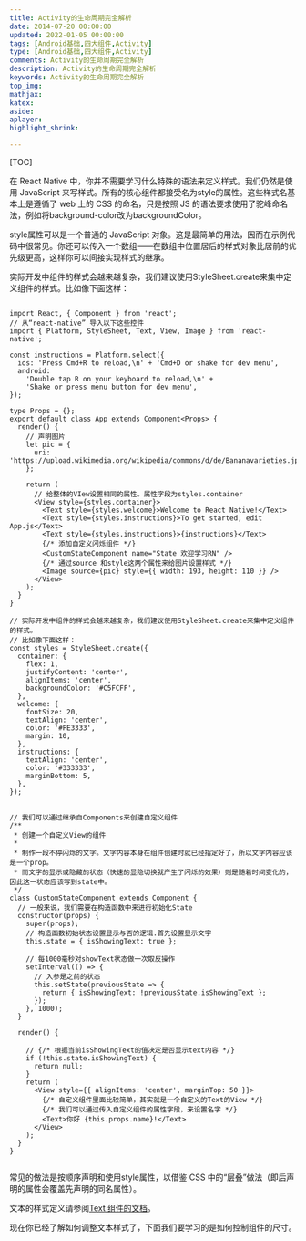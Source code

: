 ```yaml
---
title: Activity的生命周期完全解析
date: 2014-07-20 00:00:00
updated: 2022-01-05 00:00:00
tags: [Android基础,四大组件,Activity]
type: [Android基础,四大组件,Activity]
comments: Activity的生命周期完全解析
description: Activity的生命周期完全解析
keywords: Activity的生命周期完全解析
top_img:
mathjax:
katex:
aside:
aplayer:
highlight_shrink:

---
```


[TOC]



在 React Native 中，你并不需要学习什么特殊的语法来定义样式。我们仍然是使用 JavaScript 来写样式。所有的核心组件都接受名为style的属性。这些样式名基本上是遵循了 web 上的 CSS 的命名，只是按照 JS 的语法要求使用了驼峰命名法，例如将background-color改为backgroundColor。

style属性可以是一个普通的 JavaScript 对象。这是最简单的用法，因而在示例代码中很常见。你还可以传入一个数组——在数组中位置居后的样式对象比居前的优先级更高，这样你可以间接实现样式的继承。

实际开发中组件的样式会越来越复杂，我们建议使用StyleSheet.create来集中定义组件的样式。比如像下面这样：

```

import React, { Component } from 'react';
// 从“react-native” 导入以下这些控件
import { Platform, StyleSheet, Text, View, Image } from 'react-native';

const instructions = Platform.select({
  ios: 'Press Cmd+R to reload,\n' + 'Cmd+D or shake for dev menu',
  android:
    'Double tap R on your keyboard to reload,\n' +
    'Shake or press menu button for dev menu',
});

type Props = {};
export default class App extends Component<Props> {
  render() {
    // 声明图片
    let pic = {
      uri: 'https://upload.wikimedia.org/wikipedia/commons/d/de/Bananavarieties.jpg'
    };

    return (
      // 给整体的VIew设置相同的属性。属性字段为styles.container
      <View style={styles.container}>
        <Text style={styles.welcome}>Welcome to React Native!</Text>
        <Text style={styles.instructions}>To get started, edit App.js</Text>
        <Text style={styles.instructions}>{instructions}</Text>
        {/* 添加自定义闪烁组件 */}
        <CustomStateComponent name="State 欢迎学习RN" />
        {/* 通过source 和style这两个属性来给图片设置样式 */}
        <Image source={pic} style={{ width: 193, height: 110 }} />
      </View>
    );
  }
}

// 实际开发中组件的样式会越来越复杂，我们建议使用StyleSheet.create来集中定义组件的样式。
// 比如像下面这样：
const styles = StyleSheet.create({
  container: {
    flex: 1,
    justifyContent: 'center',
    alignItems: 'center',
    backgroundColor: '#C5FCFF',
  },
  welcome: {
    fontSize: 20,
    textAlign: 'center',
    color: '#FE3333',
    margin: 10,
  },
  instructions: {
    textAlign: 'center',
    color: '#333333',
    marginBottom: 5,
  },
});


// 我们可以通过继承自Components来创建自定义组件
/**
 * 创建一个自定义View的组件
 * 
 * 制作一段不停闪烁的文字。文字内容本身在组件创建时就已经指定好了，所以文字内容应该是一个prop。
 * 而文字的显示或隐藏的状态（快速的显隐切换就产生了闪烁的效果）则是随着时间变化的，因此这一状态应该写到state中。
 */
class CustomStateComponent extends Component {
  // 一般来说，我们需要在构造函数中来进行初始化State
  constructor(props) {
    super(props);
    // 构造函数初始状态设置显示与否的逻辑.首先设置显示文字
    this.state = { isShowingText: true };

    // 每1000毫秒对showText状态做一次取反操作
    setInterval(() => {
      // 入参是之前的状态
      this.setState(previousState => {
        return { isShowingText: !previousState.isShowingText };
      });
    }, 1000);
  }

  render() {

    // {/* 根据当前isShowingText的值决定是否显示text内容 */}
    if (!this.state.isShowingText) {
      return null;
    }
    return (
      <View style={{ alignItems: 'center', marginTop: 50 }}>
        {/* 自定义组件里面比较简单，其实就是一个自定义的Text的View */}
        {/* 我们可以通过传入自定义组件的属性字段，来设置名字 */}
        <Text>你好 {this.props.name}!</Text>
      </View>
    );
  }
}


```

常见的做法是按顺序声明和使用style属性，以借鉴 CSS 中的“层叠”做法（即后声明的属性会覆盖先声明的同名属性）。

文本的样式定义请参阅[Text 组件的文档](https://reactnative.cn/docs/text)。

现在你已经了解如何调整文本样式了，下面我们要学习的是如何控制组件的尺寸。